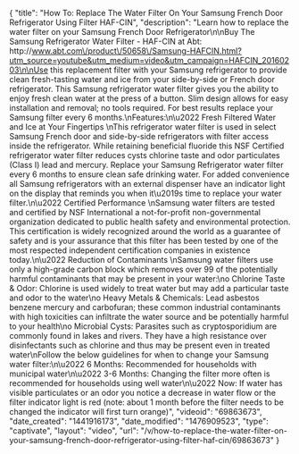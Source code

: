 {
    "title": "How To: Replace The Water Filter On Your Samsung French Door Refrigerator Using Filter HAF-CIN",
    "description": "Learn how to replace the water filter on your Samsung French Door Refrigerator\n\nBuy The Samsung Refrigerator Water Filter - HAF-CIN at Abt: http:\/\/www.abt.com\/product\/50658\/Samsung-HAFCIN.html?utm_source=youtube&utm_medium=video&utm_campaign=HAFCIN_20160203\n\nUse this replacement filter with your Samsung refrigerator to provide clean fresh-tasting water and ice from your side-by-side or French door refrigerator. This Samsung refrigerator water filter gives you the ability to enjoy fresh clean water at the press of a button. Slim design allows for easy installation and removal; no tools required. For best results replace your Samsung filter every 6 months.\nFeatures:\n\u2022 Fresh Filtered Water and Ice at Your Fingertips \nThis refrigerator water filter is used in select Samsung French door and side-by-side refrigerators with filter access inside the refrigerator. While retaining beneficial fluoride this NSF Certified refrigerator water filter reduces cysts chlorine taste and odor particulates (Class I) lead and mercury. Replace your Samsung Refrigerator water filter every 6 months to ensure clean safe drinking water. For added convenience all Samsung refrigerators with an external dispenser have an indicator light on the display that reminds you when it\u2019s time to replace your water filter.\n\u2022 Certified Performance \nSamsung water filters are tested and certified by NSF International a not-for-profit non-governmental organization dedicated to public health safety and environmental protection. This certification is widely recognized around the world as a guarantee of safety and is your assurance that this filter has been tested by one of the most respected independent certification companies in existence today.\n\u2022 Reduction of Contaminants \nSamsung water filters use only a high-grade carbon block which removes over 99 of the potentially harmful contaminants that may be present in your water:\no Chlorine Taste & Odor: Chlorine is used widely to treat water but may add a particular taste and odor to the water\no Heavy Metals & Chemicals: Lead asbestos benzene mercury and carbofuran; these common industrial contaminants with high toxicities can infiltrate the water source and be potentially harmful to your health\no Microbial Cysts: Parasites such as cryptosporidium are commonly found in lakes and rivers. They have a high resistance over disinfectants such as chlorine and thus may be present even in treated water\nFollow the below guidelines for when to change your Samsung water filter:\n\u2022 6 Months: Recommended for households with municipal water\n\u2022 3-6 Months: Changing the filter more often is recommended for households using well water\n\u2022 Now: If water has visible particulates or an odor you notice a decrease in water flow or the filter indicator light is red (note: about 1 month before the filter needs to be changed the indicator will first turn orange)",
    "videoid": "69863673",
    "date_created": "1441916173",
    "date_modified": "1476909523",
    "type": "captivate",
    "layout": "video",
    "url": "\/v\/how-to-replace-the-water-filter-on-your-samsung-french-door-refrigerator-using-filter-haf-cin\/69863673"
}